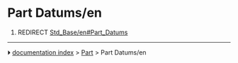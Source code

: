 # Part Datums/en
1.  REDIRECT [Std_Base/en#Part_Datums](Std_Base/en#Part_Datums.md)



---
⏵ [documentation index](../README.md) > [Part](Part_Workbench.md) > Part Datums/en
